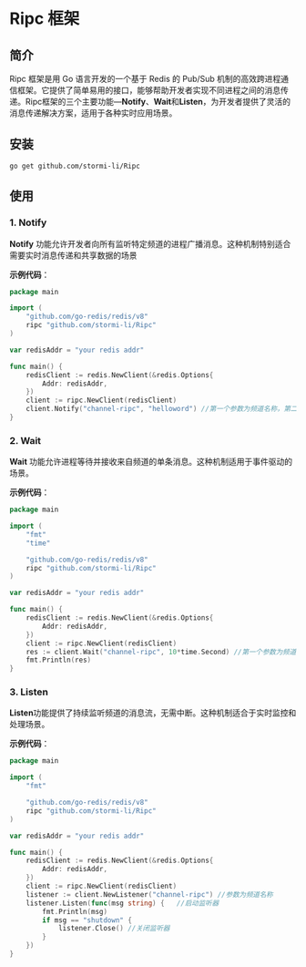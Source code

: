 # Ripc 框架

## 简介

Ripc 框架是用 Go 语言开发的一个基于 Redis 的 Pub/Sub 机制的高效跨进程通信框架。它提供了简单易用的接口，能够帮助开发者实现不同进程之间的消息传递。Ripc框架的三个主要功能—**Notify**、**Wait**和**Listen**，为开发者提供了灵活的消息传递解决方案，适用于各种实时应用场景。

## 安装

```shell
go get github.com/stormi-li/Ripc
```

## 使用

### 1. Notify

**Notify** 功能允许开发者向所有监听特定频道的进程广播消息。这种机制特别适合需要实时消息传递和共享数据的场景

**示例代码**：

```go
package main

import (
	"github.com/go-redis/redis/v8"
	ripc "github.com/stormi-li/Ripc"
)

var redisAddr = "your redis addr"

func main() {
	redisClient := redis.NewClient(&redis.Options{
		Addr: redisAddr,
	})
	client := ripc.NewClient(redisClient)
	client.Notify("channel-ripc", "helloword") //第一个参数为频道名称，第二个参数为传递的消息
}
```

### 2. Wait

**Wait** 功能允许进程等待并接收来自频道的单条消息。这种机制适用于事件驱动的场景。

**示例代码**：

```go
package main

import (
	"fmt"
	"time"

	"github.com/go-redis/redis/v8"
	ripc "github.com/stormi-li/Ripc"
)

var redisAddr = "your redis addr"

func main() {
	redisClient := redis.NewClient(&redis.Options{
		Addr: redisAddr,
	})
	client := ripc.NewClient(redisClient)
	res := client.Wait("channel-ripc", 10*time.Second) //第一个参数为频道名称，第二个参数为最长等待时间
	fmt.Println(res)
}
```

### 3. Listen

**Listen**功能提供了持续监听频道的消息流，无需中断。这种机制适合于实时监控和处理场景。

**示例代码**：

```go
package main

import (
	"fmt"

	"github.com/go-redis/redis/v8"
	ripc "github.com/stormi-li/Ripc"
)

var redisAddr = "your redis addr"

func main() {
	redisClient := redis.NewClient(&redis.Options{
		Addr: redisAddr,
	})
	client := ripc.NewClient(redisClient)
	listener := client.NewListener("channel-ripc") //参数为频道名称
	listener.Listen(func(msg string) {   //启动监听器
		fmt.Println(msg)
		if msg == "shutdown" {
			listener.Close() //关闭监听器
		}
	})
}

```